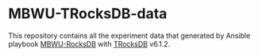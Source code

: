 # MBWU-TRocksDB-data

This repository contains all the experiment data that generated by Ansible playbook [MBWU-RocksDB](https://github.com/ljishen/MBWU-RocksDB) with [TRocksDB](https://github.com/KioxiaAmerica/trocksdb) v6.1.2.
